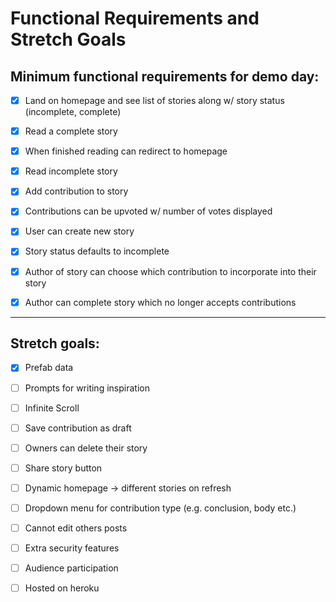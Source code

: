 # Functional Requirements and Stretch Goals

## Minimum functional requirements for demo day:

* [x] Land on homepage and see list of stories along w/ story status (incomplete, complete)

* [x] Read a complete story

* [x] When finished reading can redirect to homepage

* [x] Read incomplete story

* [x] Add contribution to story

* [x] Contributions can be upvoted w/ number of votes displayed

* [x] User can create new story

* [x] Story status defaults to incomplete

* [x] Author of story can choose which contribution to incorporate into their story

* [x] Author can complete story which no longer accepts contributions
 
------------------

## Stretch goals:

* [x] Prefab data

* [ ] Prompts for writing inspiration

* [ ] Infinite Scroll

* [ ] Save contribution as draft

* [ ] Owners can delete their story

* [ ] Share story button

* [ ] Dynamic homepage -> different stories on refresh

* [ ] Dropdown menu for contribution type (e.g. conclusion, body etc.)

* [ ] Cannot edit others posts

* [ ] Extra security features

* [ ] Audience participation

* [ ] Hosted on heroku
